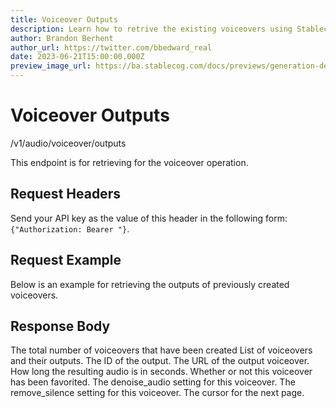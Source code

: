 ```yaml
---
title: Voiceover Outputs
description: Learn how to retrive the existing voiceovers using Stablecog API.
author: Brandon Berhent
author_url: https://twitter.com/bbedward_real
date: 2023-06-21T15:00:00.000Z
preview_image_url: https://ba.stablecog.com/docs/previews/generation-defaults.jpg
---
```


<script>
	import TypescriptRequest from './request/typescript.md';
	import PythonRequest from './request/python.md';
	import CurlRequest from './request/curl.md';
	import Response from './request/response.json';
	import Tabs from '$components/docs/tabs/Tabs.svelte';
	import Tab from '$components/docs/tabs/Tab.svelte';
	import RequestLine from '$components/docs/RequestLine.svelte';
	import Spacer from '$components/docs/Spacer.svelte';
	import Property from '$components/docs/Property.svelte';
	import Expandible from '$components/docs/Expandible.svelte';
	import CollapsibleJSON from '$components/docs/collapsibleJSON/CollapsibleJSON.svelte';
	import Code from '$components/docs/Code.svelte';
</script>

# Voiceover Outputs

<RequestLine method='GET'>
	/v1/audio/voiceover/outputs
</RequestLine>

This endpoint is for retrieving for the voiceover operation.

<Spacer/>

## Request Headers

<Property name="Authorization" required type="string">
	Send your API key as the value of this header in the following form:<br>
	<Code>{"Authorization: Bearer <YOUR_STABLECOG_API_KEY>"}</Code>.
</Property>

<Spacer/>

## Request Example

Below is an example for retrieving the outputs of previously created voiceovers.

<Tabs>
	<Tab value="cURL">
		<CurlRequest />
	</Tab>
	<Tab value="TypeScript">
		<TypescriptRequest />
	</Tab>
	<Tab value="Python">
		<PythonRequest />
	</Tab>
</Tabs>

<CollapsibleJSON json={Response} title="Response"/>

<Spacer/>

## Response Body

<Property name="total_count" type="int">
	The total number of voiceovers that have been created
</Property>
<Property name="outputs" type="TVoiceoverOutput" typeModifier="array">
	List of voiceovers and their outputs.
	<Expandible title="TVoiceoverOutput" >
		<Property name="id" type="string">
			The ID of the output.
		</Property>
		<Property name="audio_file_url" type="string">
			The URL of the output voiceover.
		</Property>
		<Property name="audio_duration" type="float">
			How long the resulting audio is in seconds.
		</Property>
		<Property name="is_favorited" type="boolean">
			Whether or not this voiceover has been favorited.
		</Property>
		<Property name="denoise_audio" type="boolean">
			The denoise_audio setting for this voiceover.
		</Property>
		<Property name="remove_silence" type="boolean">
			The remove_silence setting for this voiceover.
		</Property>
	</Expandible>
</Property>
<Property name="next" type="string">
	The cursor for the next page.
</Property>